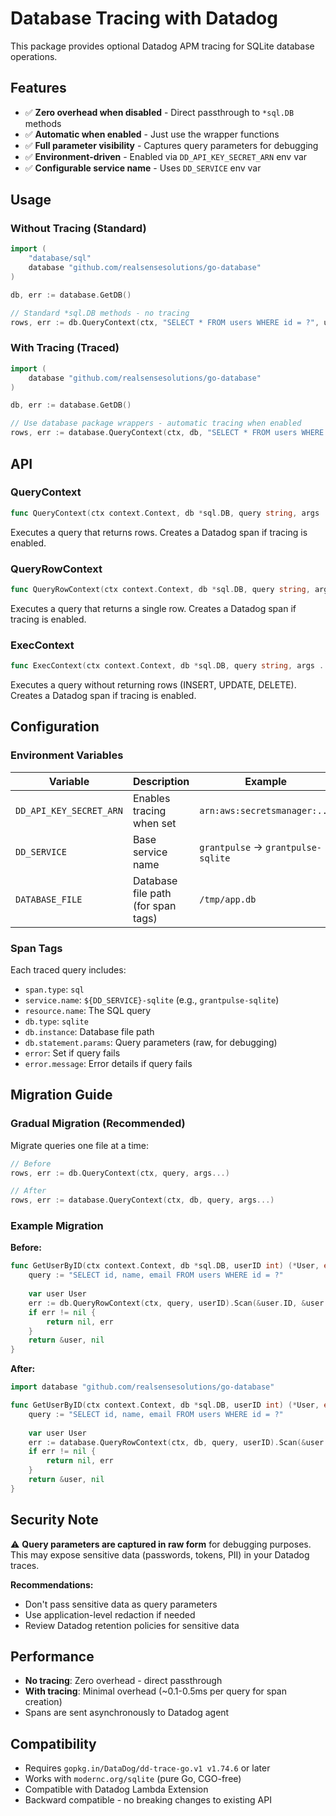 # Database Tracing with Datadog

This package provides optional Datadog APM tracing for SQLite database operations.

## Features

- ✅ **Zero overhead when disabled** - Direct passthrough to `*sql.DB` methods
- ✅ **Automatic when enabled** - Just use the wrapper functions
- ✅ **Full parameter visibility** - Captures query parameters for debugging
- ✅ **Environment-driven** - Enabled via `DD_API_KEY_SECRET_ARN` env var
- ✅ **Configurable service name** - Uses `DD_SERVICE` env var

## Usage

### Without Tracing (Standard)

```go
import (
    "database/sql"
    database "github.com/realsensesolutions/go-database"
)

db, err := database.GetDB()

// Standard *sql.DB methods - no tracing
rows, err := db.QueryContext(ctx, "SELECT * FROM users WHERE id = ?", userID)
```

### With Tracing (Traced)

```go
import (
    database "github.com/realsensesolutions/go-database"
)

db, err := database.GetDB()

// Use database package wrappers - automatic tracing when enabled
rows, err := database.QueryContext(ctx, db, "SELECT * FROM users WHERE id = ?", userID)
```

## API

### QueryContext

```go
func QueryContext(ctx context.Context, db *sql.DB, query string, args ...interface{}) (*sql.Rows, error)
```

Executes a query that returns rows. Creates a Datadog span if tracing is enabled.

### QueryRowContext

```go
func QueryRowContext(ctx context.Context, db *sql.DB, query string, args ...interface{}) *sql.Row
```

Executes a query that returns a single row. Creates a Datadog span if tracing is enabled.

### ExecContext

```go
func ExecContext(ctx context.Context, db *sql.DB, query string, args ...interface{}) (sql.Result, error)
```

Executes a query without returning rows (INSERT, UPDATE, DELETE). Creates a Datadog span if tracing is enabled.

## Configuration

### Environment Variables

| Variable | Description | Example |
|----------|-------------|---------|
| `DD_API_KEY_SECRET_ARN` | Enables tracing when set | `arn:aws:secretsmanager:...` |
| `DD_SERVICE` | Base service name | `grantpulse` → `grantpulse-sqlite` |
| `DATABASE_FILE` | Database file path (for span tags) | `/tmp/app.db` |

### Span Tags

Each traced query includes:

- `span.type`: `sql`
- `service.name`: `${DD_SERVICE}-sqlite` (e.g., `grantpulse-sqlite`)
- `resource.name`: The SQL query
- `db.type`: `sqlite`
- `db.instance`: Database file path
- `db.statement.params`: Query parameters (raw, for debugging)
- `error`: Set if query fails
- `error.message`: Error details if query fails

## Migration Guide

### Gradual Migration (Recommended)

Migrate queries one file at a time:

```go
// Before
rows, err := db.QueryContext(ctx, query, args...)

// After
rows, err := database.QueryContext(ctx, db, query, args...)
```

### Example Migration

**Before:**
```go
func GetUserByID(ctx context.Context, db *sql.DB, userID int) (*User, error) {
    query := "SELECT id, name, email FROM users WHERE id = ?"
    
    var user User
    err := db.QueryRowContext(ctx, query, userID).Scan(&user.ID, &user.Name, &user.Email)
    if err != nil {
        return nil, err
    }
    return &user, nil
}
```

**After:**
```go
import database "github.com/realsensesolutions/go-database"

func GetUserByID(ctx context.Context, db *sql.DB, userID int) (*User, error) {
    query := "SELECT id, name, email FROM users WHERE id = ?"
    
    var user User
    err := database.QueryRowContext(ctx, db, query, userID).Scan(&user.ID, &user.Name, &user.Email)
    if err != nil {
        return nil, err
    }
    return &user, nil
}
```

## Security Note

⚠️ **Query parameters are captured in raw form** for debugging purposes. This may expose sensitive data (passwords, tokens, PII) in your Datadog traces.

**Recommendations:**
- Don't pass sensitive data as query parameters
- Use application-level redaction if needed
- Review Datadog retention policies for sensitive data

## Performance

- **No tracing**: Zero overhead - direct passthrough
- **With tracing**: Minimal overhead (~0.1-0.5ms per query for span creation)
- Spans are sent asynchronously to Datadog agent

## Compatibility

- Requires `gopkg.in/DataDog/dd-trace-go.v1 v1.74.6` or later
- Works with `modernc.org/sqlite` (pure Go, CGO-free)
- Compatible with Datadog Lambda Extension
- Backward compatible - no breaking changes to existing API

